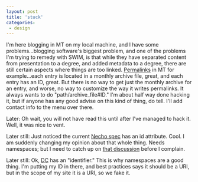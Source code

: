 ```yaml
---
layout: post
title: 'stuck'
categories:
 - design
---
```



I'm here blogging in MT on my local machine, and I have some problems...blogging software's biggest problem, and one of the problems I'm trying to remedy with SWIM, is that while they have separated content from presentation to a degree, and added metadata to a degree, there are still certain aspects where things are too linked. <a href="http://www.docuverse.com/blog/donpark/2003/07/12.html#a708">Permalinks</a> in MT for example...each entry is located in a monthly archive file, great, and each entry has an ID, great. But there is no way to get just the monthly archive for an entry, and worse, no way to customize the way it writes permalinks. It always wants to do "path/archive_file#ID." I'm about half way done hacking it, but if anyone has any good advise on this kind of thing, do tell. I'll add contact info to the menu over there.



Later: Oh wait, you will not have read this until after I've managed to hack it. Well, it was nice to vent.



Later still: Just noticed the current <a href="http://intertwingly.net/wiki/pie/EchoExample">Necho spec</a> has an id attribute. Cool. I am suddenly changing my opinion about that whole thing. Needs namespaces; but I need to catch up on <a href="http://www.intertwingly.net/wiki/pie/NamespaceDiscussion">that discussion</a> before I complain.



Later still: Ok, <a href="http://dublincore.org/">DC</a> has an "identifier." This is why namespaces are a good thing. I'm putting my ID in there, and best practices says it should be a URI, but in the scope of my site it is a URI, so we fake it.
